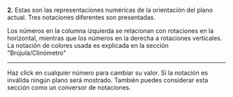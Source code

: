 **2.** Estas son las representaciones numéricas de la orientación del plano actual. Tres notaciones diferentes son presentadas.

Los números en la columna izquierda se relacionan con rotaciones en la horizontal, mientras que los números en la derecha a rotaciones verticales. La notación de colores usada es explicada en la sección "Brújula/Clinómetro"

<hr/>

Haz click en cualquier número para cambiar su valor. Si la notación es inválida ningún plano será mostrado. También puedes considerar esta sección como un conversor de notaciones.
